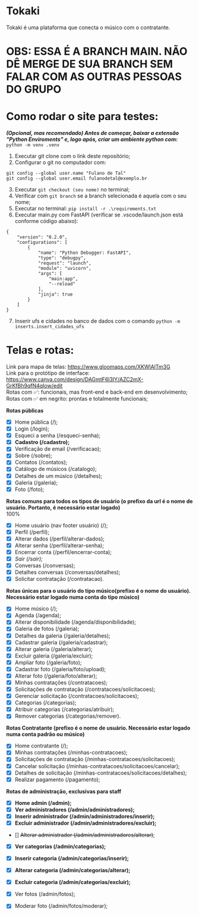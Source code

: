 # Tokaki
Tokaki é uma plataforma que conecta o músico com o contratante. 

# OBS: ESSA É A BRANCH MAIN. NÃO DÊ MERGE DE SUA BRANCH SEM FALAR COM AS OUTRAS PESSOAS DO GRUPO

# Como rodar o site para testes:
_**(Opcional, mas recomendado) Antes de começar, baixar a extensão "Python Enviroments" e, logo após,  criar um ambiente python com:**_ ``` python -m venv .venv```
1. Executar git clone com o link deste repositório;
2. Configurar o git no computador com:
```
git config --global user.name "Fulano de Tal"
git config --global user.email fulanodetal@exemplo.br
```
3. Executar ```git checkout (seu nome)``` no terminal;
4. Verificar com ```git branch``` se a branch selecionada é aquela com o seu nome;
5. Executar no terminal: ```pip install -r .\requirements.txt```
6. Executar main.py com FastAPI (verificar se .vscode/launch.json está conforme código abaixo):
```
{
    "version": "0.2.0",
    "configurations": [
        {
            "name": "Python Debugger: FastAPI",
            "type": "debugpy",
            "request": "launch",
            "module": "uvicorn",
            "args": [
                "main:app",
                "--reload"
            ],
            "jinja": true
        }
    ]
}
```
7. Inserir ufs e cidades no banco de dados com o comando ``` python -m inserts.insert_cidades_ufs ```

# Telas e rotas: 

Link para mapa de telas: https://www.gloomaps.com/XKWlAlTm3G  
Link para o protótipo de interface: https://www.canva.com/design/DAGmtF6l3IY/AZC2mX-GrKfBh9qfN4qIow/edit  
Rotas com ✅: funcionais, mas front-end e back-end em desenvolvimento;  
Rotas com ✅ em negrito: prontas e totalmente funcionais;

**Rotas públicas**
- [x] Home pública (/);
- [x] Login (/login);
- [x] Esqueci a senha (/esqueci-senha);
- [x] **Cadastro (/cadastro);**
- [x] Verificação de email (/verificacao);
- [x] Sobre (/sobre);
- [x] Contatos (/contatos);
- [x] Catálogo de músicos (/catalogo);
- [x] Detalhes de um músico (/detalhes);
- [x] Galeria (/galeria);
- [x] Foto (/foto);

**Rotas comuns para todos os tipos de usuário (o prefixo da url é o nome de usuário. Portanto, é necessário estar logado)**  
100%

- [x] Home usuário (nav footer usuário) (/); 
- [x] Perfil (/perfil); 
- [x] Alterar dados (/perfil/alterar-dados); 
- [x] Alterar senha (/perfil/alterar-senha); 
- [x] Encerrar conta (/perfil/encerrar-conta); 
- [x] _Sair (/sair);_
- [x] Conversas (/conversas);
- [x] Detalhes conversas (/conversas/detalhes);
- [x] Solicitar contratação (/contratacao).

**Rotas únicas para o usuário do tipo músico(prefixo é o nome do usuário). Necessário estar logado numa conta do tipo músico)**

- [x] Home músico (/);
- [x] Agenda (/agenda);
- [x] Alterar disponibilidade (/agenda/disponibilidade);
- [x] Galeria de fotos (/galeria);
- [x] Detalhes da galeria (/galeria/detalhes);
- [x] Cadastrar galeria (/galeria/cadastrar);
- [x] Alterar galeria (/galeria/alterar);
- [x] Excluir galeria (/galeria/excluir);
- [x] Ampliar foto (/galeria/foto);
- [x] Сadastrar foto (/galeria/foto/upload);
- [x] Alterar foto (/galeria/foto/alterar);
- [x] Minhas contratações (/contratacoes);
- [x] Solicitações de contratação (/contratacoes/solicitacoes);
- [x] Gerenciar solicitação (/contratacoes/solicitacoes);
- [x] Categorias (/categorias);
- [x] Atribuir categorias (/categorias/atribuir);
- [x] Remover categorias (/categorias/remover).

**Rotas Contratante (prefixo é o nome de usuário. Necessário estar logado numa conta padrão ou músico)**

- [x] Home contratante (/);
- [x] Minhas contratações (/minhas-contratacoes);
- [x] Solicitações de contratação (/minhas-contratacoes/solicitacoes);
- [x] Cancelar solicitação (/minhas-contratacoes/solicitacoes/cancelar);
- [x] Detalhes de solicitação (/minhas-contratacoes/solicitacoes/detalhes);
- [x] Realizar pagamento (/pagamento);

**Rotas de administração, exclusivas para staff**
- [x] **Home admin (/admin);**
- [x] **Ver administradores (/admin/administradores);**
- [x] **Inserir administrador (/admin/administradores/inserir);**
- [x] **Excluir administrador (/admin/administradores/excluir);**
- [] ~~Alterar administrador (/admin/administradores/alterar)~~;
- [x] **Ver categorias (/admin/categorias);**
- [x] **Inserir categoria (/admin/categorias/inserir);**
- [x] **Alterar categoria (/admin/categorias/alterar);**
- [x] **Excluir categoria (/admin/categorias/excluir);**
- [x] Ver fotos (/admin/fotos);
- [x] Moderar foto (/admin/fotos/moderar);




